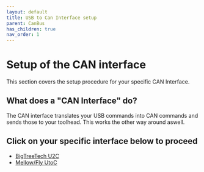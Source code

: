 ```yaml
---
layout: default
title: USB to Can Interface setup
parent: CanBus
has_children: true
nav_order: 1
---
```


# Setup of the CAN interface 

This section covers the setup procedure for your specific CAN Interface. 

## What does a "CAN Interface" do?
The CAN interface translates your USB commands into CAN commands and sends those to your toolhead. This works the other way around aswell. 

## Click on your specific interface below to proceed

* [BigTreeTech U2C](./u2c.md)
* [Mellow/Fly UtoC](./utoc1-3.md)